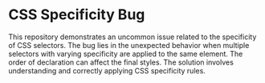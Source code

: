 # CSS Specificity Bug

This repository demonstrates an uncommon issue related to the specificity of CSS selectors. The bug lies in the unexpected behavior when multiple selectors with varying specificity are applied to the same element. The order of declaration can affect the final styles. The solution involves understanding and correctly applying CSS specificity rules.